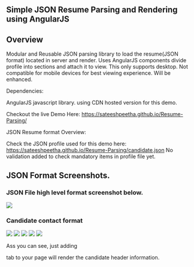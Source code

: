 ## Simple JSON Resume Parsing and Rendering using AngularJS

## Overview

Modular and Reusable JSON parsing library to load the resume(JSON format) located in server and render.
Uses AngularJS components divide profile into sections and attach it to view. This only supports desktop. Not compatible for mobile devices for best viewing experience. Will be enhanced.

Dependencies:

AngularJS javascript library. using CDN hosted version for this demo.

Checkout the live Demo Here: https://sateeshpeetha.github.io/Resume-Parsing/

JSON Resume format Overview:

Check the JSON profile used for this demo here: https://sateeshpeetha.github.io/Resume-Parsing/candidate.json
No validation added to check mandatory items in profile file yet. 


## JSON Format Screenshots.

### JSON File high level format screenshot below.

<img src="https://sateeshpeetha.github.io/Resume-Parsing/JSONFormat1.jpg">
</img>

### Candidate contact format

<img src="https://sateeshpeetha.github.io/Resume-Parsing/JSONFormat2.jpg">
</img>

<img src="https://sateeshpeetha.github.io/Resume-Parsing/JSONFormat3.jpg">
</img>

<img src="https://sateeshpeetha.github.io/Resume-Parsing/JSONFormat4.jpg">
</img>


<img src="https://sateeshpeetha.github.io/Resume-Parsing/JSONFormat5.jpg">
</img>


<img src="https://sateeshpeetha.github.io/Resume-Parsing/JSONFormat6.jpg">
</img>

Ass you can see, just adding <summary> tab to your page will render the candidate header information.

<summary> </summary>


	    




